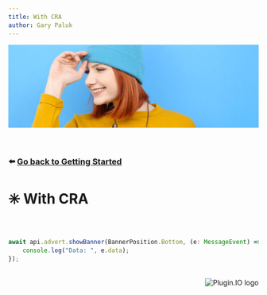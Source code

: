 ```yaml
---
title: With CRA
author: Gary Paluk
---
```


![A Plugin.IO branded banner that shows a young woman in front of a vivid blue background.](https://raw.githubusercontent.com/pluginio/static-content/main/lang/en/docs/v1/images/header_banner.jpg)

<br />

### ⬅️ [Go back to Getting Started](./getting-started.md)

# ✳️ With CRA

<br />

```typescript
await api.advert.showBanner(BannerPosition.Bottom, (e: MessageEvent) => {
    console.log("Data: ", e.data);
});
```

<br />

<div style="text-align: right">
    <Image alt="Plugin.IO logo" src="https://raw.githubusercontent.com/pluginio/static-content/main/lang/en/docs/v1/images/logo.png" height="50px" width="50px" />
</div>
